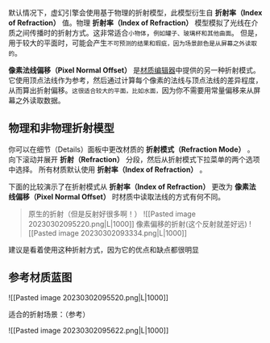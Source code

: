 默认情况下，虚幻引擎会使用基于物理的折射模型，此模型衍生自 **折射率（Index of Refraction）** 值。物理 **折射率（Index of Refraction）** 模型模拟了光线在介质之间传播时的折射方式。这非常适合`小物体`，`例如罐子、玻璃杯和其他曲面`。 但是，用于较大的平面时，可能会产生`不可预测的结果和瑕疵，因为场景颜色是从屏幕之外读取的`。

**像素法线偏移（Pixel Normal Offset）** 是[材质编辑器](https://docs.unrealengine.com/5.1/zh-CN/unreal-engine-material-editor-user-guide)中提供的另一种折射模式。它使用顶点法线作为参考，然后通过计算每个像素的法线与顶点法线的差异程度，从而算出折射偏移。`这很适合较大的平面，比如水面，`因为你不需要用常量偏移来从屏幕之外读取数据。

## 物理和非物理折射模型

你可以在细节（Details）面板中更改材质的 **折射模式（Refraction Mode）** 。 向下滚动并展开 **折射（Refraction）** 分段，然后从折射模式下拉菜单的两个选项中选择。 所有材质默认使用 **折射率（Index of Refraction）** 。

下面的比较演示了在折射模式从 **折射率（Index of Refraction）** 更改为 **像素法线偏移（Pixel Normal Offset）** 时材质中读取法线的方式有何不同。
> 原生的折射（但是反射好很多啊！）
![[Pasted image 20230302095220.png|L|1000]]
> 像素偏移的折射(这个反射就差好远)
![[Pasted image 20230302093334.png|L|1000]]

建议是看着使用这种折射方式，因为它的优点和缺点都很明显

## 参考材质蓝图
![[Pasted image 20230302095520.png|L|1000]]

适合的折射场景：（参考）

![[Pasted image 20230302095622.png|L|1000]]